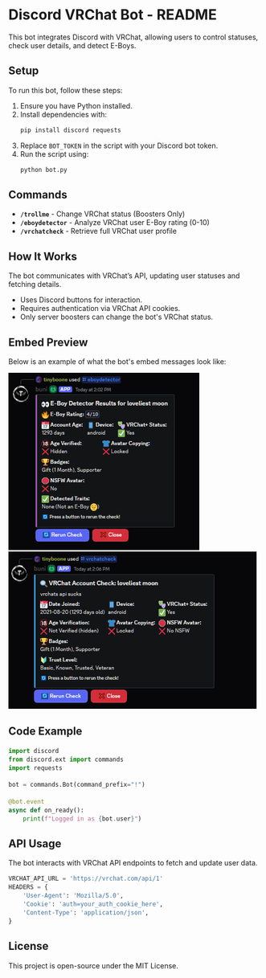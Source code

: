 # Discord VRChat Bot - README

This bot integrates Discord with VRChat, allowing users to control statuses, check user details, and detect E-Boys.

## Setup

To run this bot, follow these steps:

1. Ensure you have Python installed.
2. Install dependencies with:
   ```sh
   pip install discord requests
   ```
3. Replace `BOT_TOKEN` in the script with your Discord bot token.
4. Run the script using:
   ```sh
   python bot.py
   ```

## Commands

- **`/trollme`** - Change VRChat status (Boosters Only)
- **`/eboydetector`** - Analyze VRChat user E-Boy rating (0-10)
- **`/vrchatcheck`** - Retrieve full VRChat user profile

## How It Works

The bot communicates with VRChat’s API, updating user statuses and fetching details.

- Uses Discord buttons for interaction.
- Requires authentication via VRChat API cookies.
- Only server boosters can change the bot's VRChat status.

## Embed Preview

Below is an example of what the bot's embed messages look like:

![Embed Preview](https://github.com/tinyboone/vrchatapi/blob/main/image.png)
![Embed Preview](https://github.com/tinyboone/vrchatapi/blob/main/image%202.PNG)


## Code Example

```python
import discord
from discord.ext import commands
import requests

bot = commands.Bot(command_prefix="!")

@bot.event
async def on_ready():
    print(f"Logged in as {bot.user}")
```

## API Usage

The bot interacts with VRChat API endpoints to fetch and update user data.

```python
VRCHAT_API_URL = 'https://vrchat.com/api/1'
HEADERS = {
    'User-Agent': 'Mozilla/5.0',
    'Cookie': 'auth=your_auth_cookie_here',
    'Content-Type': 'application/json',
}
```
## License

This project is open-source under the MIT License.
